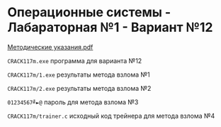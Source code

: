 # Операционные системы - Лабараторная №1 - Вариант №12

[Методические указания.pdf](https://github.com/eeeeagle/OS_1/files/9551126/default.pdf)

`CRACK117m.exe` программа для варианта №12

`CRACK117m/1.exe` результаты метода взлома №1

`CRACK117m/2.exe` результаты метода взлома №2

`01234567╝►@` пароль для метода взлома №3

`CRACK117m/trainer.c` исходный код трейнера для метода взлома №4

